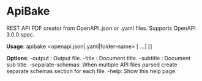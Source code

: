 # ApiBake

REST API PDF creator from OpenAPI .json or .yaml files. Supports OpenAPI 3.0.0 spec. 

**Usage**: apibake <openapi.json|.yaml|folder-name> [<file-or-folder2> <file-or-folder3> ...] [<options>]

**Options**:
 -output <string>: Output file.
 -title <string>: Document title.
 -subtitle <string>: Document sub title.
 -separate-schemas: When multiple API files parsed create separate schemas section for each file.
 -help: Show this help page.
